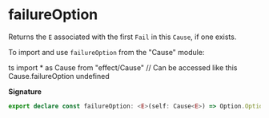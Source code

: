 # failureOption

Returns the `E` associated with the first `Fail` in this `Cause`, if one
exists.

To import and use `failureOption` from the "Cause" module:

ts
import \* as Cause from "effect/Cause"
// Can be accessed like this
Cause.failureOption
undefined

**Signature**

```ts
export declare const failureOption: <E>(self: Cause<E>) => Option.Option<E>
```
